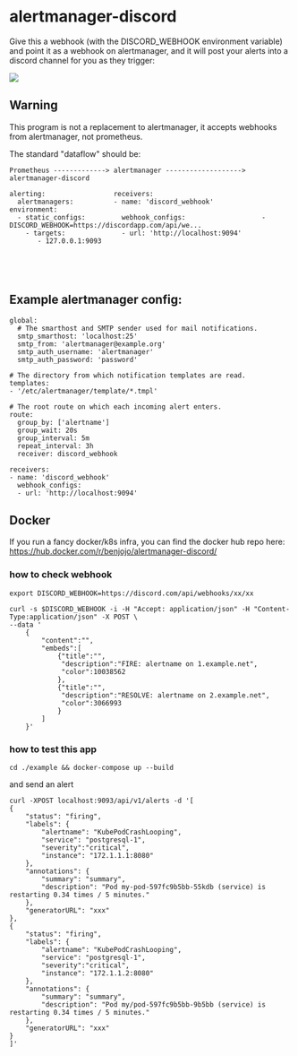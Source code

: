 alertmanager-discord
===

Give this a webhook (with the DISCORD_WEBHOOK environment variable) and point it as a webhook on alertmanager, and it will post your alerts into a discord channel for you as they trigger:

![](/.github/demo-new.png)

## Warning

This program is not a replacement to alertmanager, it accepts webhooks from alertmanager, not prometheus.

The standard "dataflow" should be:

```
Prometheus -------------> alertmanager -------------------> alertmanager-discord

alerting:                 receivers:                         
  alertmanagers:          - name: 'discord_webhook'         environment:
  - static_configs:         webhook_configs:                   - DISCORD_WEBHOOK=https://discordapp.com/api/we...
    - targets:              - url: 'http://localhost:9094'  
       - 127.0.0.1:9093   





```

## Example alertmanager config:

```
global:
  # The smarthost and SMTP sender used for mail notifications.
  smtp_smarthost: 'localhost:25'
  smtp_from: 'alertmanager@example.org'
  smtp_auth_username: 'alertmanager'
  smtp_auth_password: 'password'

# The directory from which notification templates are read.
templates: 
- '/etc/alertmanager/template/*.tmpl'

# The root route on which each incoming alert enters.
route:
  group_by: ['alertname']
  group_wait: 20s
  group_interval: 5m
  repeat_interval: 3h 
  receiver: discord_webhook

receivers:
- name: 'discord_webhook'
  webhook_configs:
  - url: 'http://localhost:9094'
```

## Docker

If you run a fancy docker/k8s infra, you can find the docker hub repo here: https://hub.docker.com/r/benjojo/alertmanager-discord/


### how to check webhook

    export DISCORD_WEBHOOK=https://discord.com/api/webhooks/xx/xx
    
    curl -s $DISCORD_WEBHOOK -i -H "Accept: application/json" -H "Content-Type:application/json" -X POST \
    --data '
        {
            "content":"",
            "embeds":[
                {"title":"",
                 "description":"FIRE: alertname on 1.example.net",
                 "color":10038562
                },
                {"title":"",
                 "description":"RESOLVE: alertname on 2.example.net",
                 "color":3066993
                }
            ]
        }'
    
### how to test this app

    cd ./example && docker-compose up --build

and send an alert
    
    curl -XPOST localhost:9093/api/v1/alerts -d '[
    {
        "status": "firing",
        "labels": {
            "alertname": "KubePodCrashLooping",
            "service": "postgresql-1",
            "severity":"critical",
            "instance": "172.1.1.1:8080"
        },
        "annotations": {
            "summary": "summary",
            "description": "Pod my-pod-597fc9b5bb-55kdb (service) is restarting 0.34 times / 5 minutes."
        },
        "generatorURL": "xxx"
    },
    {
        "status": "firing",
        "labels": {
            "alertname": "KubePodCrashLooping",
            "service": "postgresql-1",
            "severity":"critical",
            "instance": "172.1.1.2:8080"
        },
        "annotations": {
            "summary": "summary",
            "description": "Pod my/pod-597fc9b5bb-9b5bb (service) is restarting 0.34 times / 5 minutes."
        },
        "generatorURL": "xxx"
    }
    ]'
